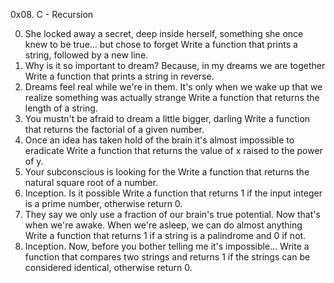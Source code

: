 0x08. C - Recursion

0. She locked away a secret, deep inside herself, something she once knew to be true... but chose to forget
	Write a function that prints a string, followed by a new line.
1. Why is it so important to dream? Because, in my dreams we are together
	Write a function that prints a string in reverse.
2. Dreams feel real while we're in them. It's only when we wake up that we realize something was actually strange
	Write a function that returns the length of a string.
3. You mustn't be afraid to dream a little bigger, darling
	Write a function that returns the factorial of a given number.
4. Once an idea has taken hold of the brain it's almost impossible to eradicate
	Write a function that returns the value of x raised to the power of y.
5. Your subconscious is looking for the 
	Write a function that returns the natural square root of a number.
6. Inception. Is it possible
	Write a function that returns 1 if the input integer is a prime number, otherwise return 0.
7. They say we only use a fraction of our brain's true potential. Now that's when we're awake. When we're asleep, we can do almost anything
	Write a function that returns 1 if a string is a palindrome and 0 if not.
8. Inception. Now, before you bother telling me it's impossible...
	Write a function that compares two strings and returns 1 if the strings can be considered identical, otherwise return 0.
